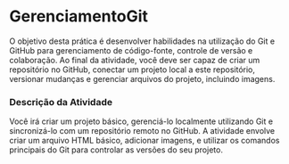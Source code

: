 # GerenciamentoGit
O objetivo desta prática é desenvolver habilidades na utilização do Git e GitHub para gerenciamento de código-fonte, controle de versão e colaboração. Ao final da atividade, você deve ser capaz de criar um repositório no GitHub, conectar um projeto local a este repositório, versionar mudanças e gerenciar arquivos do projeto, incluindo imagens.

### Descrição da Atividade
Você irá criar um projeto básico, gerenciá-lo localmente utilizando Git e sincronizá-lo com um repositório remoto no GitHub. A atividade envolve criar um arquivo HTML básico, adicionar imagens, e utilizar os comandos principais do Git para controlar as versões do seu projeto.

